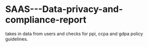# SAAS---Data-privacy-and-compliance-report
takes in data from users and checks for ppi, ccpa and gdpa policy guidelines.
